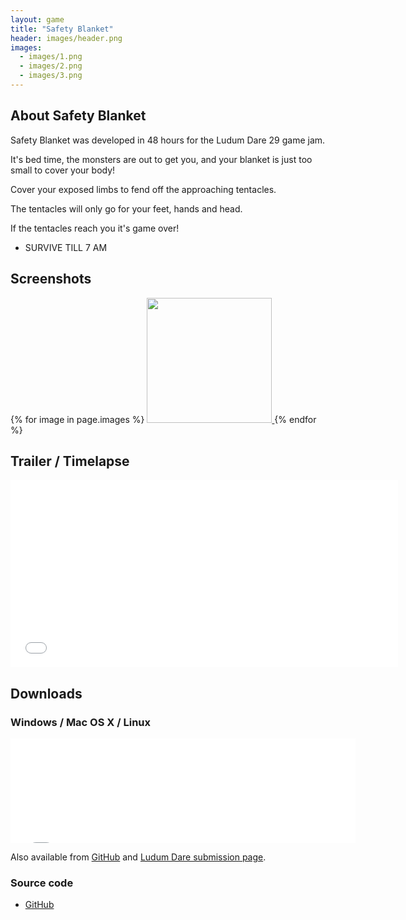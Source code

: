 ```yaml
---
layout: game
title: "Safety Blanket"
header: images/header.png
images:
  - images/1.png
  - images/2.png
  - images/3.png
---
```

## About Safety Blanket ##
Safety Blanket was developed in 48 hours for the Ludum Dare 29 game jam.

It's bed time, the monsters are out to get you, and your blanket is just too small to cover your body! 

Cover your exposed limbs to fend off the approaching tentacles. 

The tentacles will only go for your feet, hands and head. 

If the tentacles reach you it's game over! 
- SURVIVE TILL 7 AM 

## Screenshots ##
<div class="centered-div">
{% for image in page.images %}
<a href="{{ image }}">
	<img src="{{ image }}" width="200" class="game-thumb" />
</a>
{% endfor %}
</div>

## Trailer / Timelapse ##

<iframe width="620" height="300" src="//www.youtube.com/embed/9ZszqcVc6fU" frameborder="0">
</iframe>

## Downloads ##

### Windows / Mac OS X / Linux ###

<iframe src="//itch.io/embed/7913?dark=true" width="552" height="167" frameborder="0">
</iframe>

Also available from [GitHub](https://github.com/SimonLarsen/safetyblanket/releases)
and [Ludum Dare submission page](http://www.ludumdare.com/compo/ludum-dare-29/?action=preview&amp;uid=1980).

### Source code ###

* [GitHub](https://github.com/SimonLarsen/safetyblanket)
